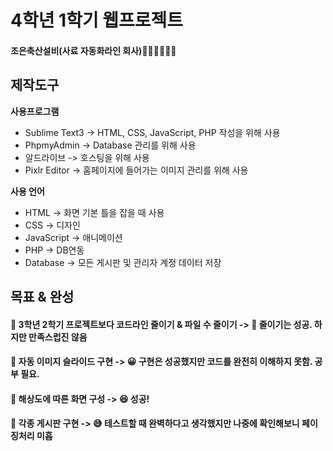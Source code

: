 # 4학년 1학기 웹프로젝트 
#### 조은축산설비(사료 자동화라인 회사)🐷🐔🐮🦢🐑🐐

## 제작도구
**사용프로그램**
* Sublime Text3 -> HTML, CSS, JavaScript, PHP 작성을 위해 사용
* PhpmyAdmin -> Database 관리를 위해 사용
* 알드라이브 -> 호스팅을 위해 사용
* Pixlr Editor -> 홈페이지에 들어가는 이미지 관리를 위해 사용

**사용 언어**
* HTML -> 화면 기본 틀을 잡을 때 사용
* CSS -> 디자인
* JavaScript -> 애니메이션
* PHP -> DB연동
* Database -> 모든 게시판 및 관리자 계정 데이터 저장

## 목표 & 완성
#### 🎯 3학년 2학기 프로젝트보다 코드라인 줄이기 & 파일 수 줄이기 -> 🤔 줄이기는 성공. 하지만 만족스럽진 않음  
#### 🎯 자동 이미지 슬라이드 구현 -> 😀 구현은 성공했지만 코드를 완전히 이해하지 못함. 공부 필요.  
#### 🎯 해상도에 따른 화면 구성 -> 😆 성공!  
#### 🎯 각종 게시판 구현 -> 😅 테스트할 때 완벽하다고 생각했지만 나중에 확인해보니 페이징처리 미흡  



